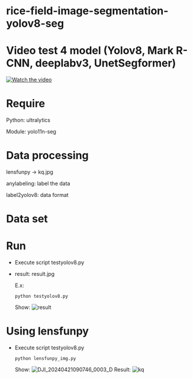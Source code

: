 # rice-field-image-segmentation-yolov8-seg

# Video test 4 model (Yolov8, Mark R-CNN, deeplabv3, UnetSegformer)
[![Watch the video](https://github.com/user-attachments/assets/3fc453cf-7dcd-4c0d-ba70-5ced35dcf8dd)](https://drive.google.com/file/d/1RX8wX9yU02q82FP6Hzq5p0T0SZayqvk1/view?usp=drive_link)
# Require 

  Python: ultralytics
  
  Module: yolo11n-seg
# Data processing

  lensfunpy -> kq.jpg
  
  anylabeling: label the data
  
  label2yolov8: data format

# Data set
  
# Run

  - Execute script testyolov8.py
  - result: result.jpg

    E.x:
    
        python testyolov8.py

    Show:
    ![result](https://github.com/user-attachments/assets/b3bf29e3-fb00-44c5-9490-40026cb81d3f)
# Using lensfunpy

- Execute script testyolov8.py

      python lensfunpy_img.py

  Show:
  ![DJI_20240421090746_0003_D](https://github.com/user-attachments/assets/159b7b72-a842-406c-84a7-beca2fc48058)
  Result:
  ![kq](https://github.com/user-attachments/assets/d39522c6-ce6a-48be-ad08-478dcc96ae97)


  
  
